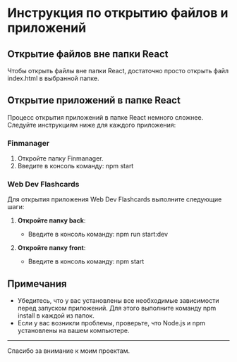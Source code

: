 # Инструкция по открытию файлов и приложений

## Открытие файлов вне папки React

Чтобы открыть файлы вне папки React, достаточно просто открыть файл index.html в выбранной папке.

## Открытие приложений в папке React

Процесс открытия приложений в папке React немного сложнее. Следуйте инструкциям ниже для каждого приложения:

### Finmanager

1. Откройте папку Finmanager.
2. Введите в консоль команду:
   npm start
   

### Web Dev Flashcards

Для открытия приложения Web Dev Flashcards выполните следующие шаги:

1. **Откройте папку back**:
   - Введите в консоль команду:
     npm run start:dev
     

2. **Откройте папку front**:
   - Введите в консоль команду:
     npm start
     

## Примечания

- Убедитесь, что у вас установлены все необходимые зависимости перед запуском приложений. Для этого выполните команду npm install в каждой из папок.
- Если у вас возникли проблемы, проверьте, что Node.js и npm установлены на вашем компьютере.

---

Спасибо за внимание к моим проектам.
